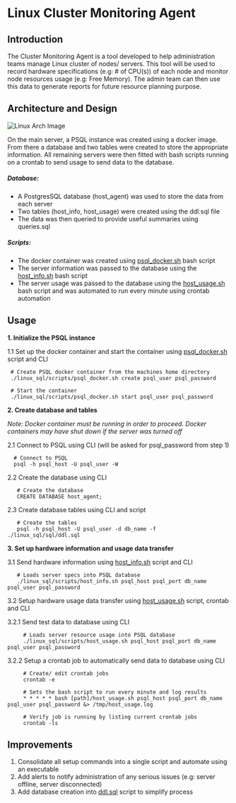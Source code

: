 # Linux Cluster Monitoring Agent
## Introduction
The Cluster Monitoring Agent is a tool developed to help administration teams manage Linux cluster of nodes/ servers.
This tool will be used to record hardware specifications (e.g: # of CPU(s)) of each node and monitor node resources usage
(e.g: Free Memory). The admin team can then use this data to generate reports for future resource planning purpose.

## Architecture and Design
![Linux Arch Image](https://github.com/jarviscanada/jarvis_data_eng_karan/blob/feature/readme/linux_sql/assets/Linux_Arch_Image.png?raw=true)

On the main server, a PSQL instance was created using a docker image. From there a database and two tables were created
 to store the appropriate information. All remaining servers were then fitted with bash scripts running on a crontab
  to send usage to send data to the database.
##### Database:
  - A PostgresSQL database (host_agent) was used to store the data from each server
  - Two tables (host_info, host_usage) were created using the ddl.sql file
  - The data was then queried to provide useful summaries using queries.sql
   
##### Scripts:
  - The docker container was created using [psql_docker.sh] bash script
  - The server information was passed to the database using the [host_info.sh]
   bash script
  - The server usage was passed to the database using the [host_usage.sh] bash script and was automated to run every
  minute using crontab automation
   
## Usage
**1. Initialize the PSQL instance**

  1.1 Set up the docker container and start the container using [psql_docker.sh] script and CLI

     # Create PSQL docker container from the machines home directory
     ./linux_sql/scripts/psql_docker.sh create psql_user psql_password
     
     # Start the container
     ./linux_sql/scripts/psql_docker.sh start psql_user psql_password

**2. Create database and tables**

*Note: Docker container must be running in order to proceed. Docker containers may have shut down if the server was
turned off*

  2.1 Connect to PSQL using CLI (will be asked for psql_password from step 1)
  
      # Connect to PSQL
      psql -h psql_host -U psql_user -W
  
  2.2 Create the database using CLI
    
       # Create the database
       CREATE DATABASE host_agent;
       
  2.3 Create database tables using CLI and script
    
       # Create the tables
       psql -h psql_host -U psql_user -d db_name -f ./linux_sql/sql/ddl.sql

**3. Set up hardware information and usage data transfer**

  3.1 Send hardware information using [host_info.sh] script and CLI
  
       # Loads server specs into PSQL database
       ./linux_sql/scripts/host_info.sh psql_host psql_port db_name psql_user psql_password
  
  3.2 Setup hardware usage data transfer using [host_usage.sh] script, crontab and CLI
  
   3.2.1 Send test data to database using CLI
   
         # Loads server resource usage into PSQL database
         ./linux_sql/scripts/host_usage.sh psql_host psql_port db_name psql_user psql_password
         
   3.2.2 Setup a crontab job to automatically send data to database using CLI
      
         # Create/ edit crontab jobs
         crontab -e
         
         # Sets the bash script to run every minute and log results
         * * * * * bash [path]/host_usage.sh psql_host psql_port db_name psql_user psql_password &> /tmp/host_usage.log
         
         # Verify job is running by listing current crontab jobs
         crontab -ls
        
## Improvements

1. Consolidate all setup commands into a single script and automate using an executable
2. Add alerts to notify administration of any serious issues (e.g: server offline, server disconnected)
3. Add database creation into [ddl.sql] script to simplify process


[host_info.sh]: https://github.com/jarviscanada/jarvis_data_eng_karan/blob/develop/linux_sql/scripts/host_info.sh
[host_usage.sh]: https://github.com/jarviscanada/jarvis_data_eng_karan/blob/develop/linux_sql/scripts/host_usage.sh
[psql_docker.sh]: https://github.com/jarviscanada/jarvis_data_eng_karan/blob/develop/linux_sql/scripts/psql_docker.sh
[ddl.sql]: https://github.com/jarviscanada/jarvis_data_eng_karan/blob/develop/linux_sql/sql/ddl.sql
[queries.sql]: https://github.com/jarviscanada/jarvis_data_eng_karan/blob/develop/linux_sql/sql/queries.sql